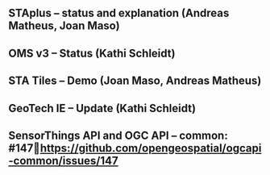 ## STAplus – status and explanation (Andreas Matheus, Joan Maso)
## OMS v3 – Status (Kathi Schleidt)
## STA Tiles – Demo (Joan Maso, Andreas Matheus)
## GeoTech IE – Update (Kathi Schleidt)
## SensorThings API and OGC API – common: #147https://github.com/opengeospatial/ogcapi-common/issues/147 
